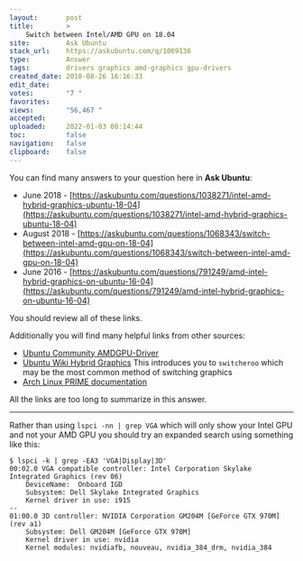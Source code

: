 ```yaml
---
layout:       post
title:        >
    Switch between Intel∕AMD GPU on 18.04
site:         Ask Ubuntu
stack_url:    https://askubuntu.com/q/1069136
type:         Answer
tags:         drivers graphics amd-graphics gpu-drivers
created_date: 2018-08-26 16:16:33
edit_date:    
votes:        "7 "
favorites:    
views:        "56,467 "
accepted:     
uploaded:     2022-01-03 08:14:44
toc:          false
navigation:   false
clipboard:    false
---
```


You can find many answers to your question here in **Ask Ubuntu**:

- June 2018 - [https://askubuntu.com/questions/1038271/intel-amd-hybrid-graphics-ubuntu-18-04](https://askubuntu.com/questions/1038271/intel-amd-hybrid-graphics-ubuntu-18-04)
- August 2018 - [https://askubuntu.com/questions/1068343/switch-between-intel-amd-gpu-on-18-04](https://askubuntu.com/questions/1068343/switch-between-intel-amd-gpu-on-18-04)
- June 2016 - [https://askubuntu.com/questions/791249/amd-intel-hybrid-graphics-on-ubuntu-16-04](https://askubuntu.com/questions/791249/amd-intel-hybrid-graphics-on-ubuntu-16-04)

You should review all of these links.

Additionally you will find many helpful links from other sources:

- [Ubuntu Community AMDGPU-Driver][1]
- [Ubuntu Wiki Hybrid Graphics][2] This introduces you to `switcheroo` which may be the most common method of switching graphics
- [Arch Linux PRIME documentation][3]

All the links are too long to summarize in this answer.


----------

Rather than using `lspci -nn | grep VGA` which will only show your Intel GPU and not your AMD GPU you should try an expanded search using something like this:

``` 
$ lspci -k | grep -EA3 'VGA|Display|3D'
00:02.0 VGA compatible controller: Intel Corporation Skylake Integrated Graphics (rev 06)
	DeviceName:  Onboard IGD
	Subsystem: Dell Skylake Integrated Graphics
	Kernel driver in use: i915
--
01:00.0 3D controller: NVIDIA Corporation GM204M [GeForce GTX 970M] (rev a1)
	Subsystem: Dell GM204M [GeForce GTX 970M]
	Kernel driver in use: nvidia
	Kernel modules: nvidiafb, nouveau, nvidia_384_drm, nvidia_384

```

  [1]: https://help.ubuntu.com/community/AMDGPU-Driver
  [2]: https://help.ubuntu.com/community/HybridGraphics
  [3]: https://wiki.archlinux.org/index.php/PRIME
